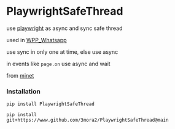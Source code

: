 # PlaywrightSafeThread
use [playwright](https://github.com/microsoft/playwright-python) as async and sync safe thread

used in [WPP_Whatsapp](https://github.com/3mora2/WPP_Whatsapp)

use sync in only one at time, else use async

in events like `page.on` use async and wait

from [minet](https://github.com/medialab/minet/blob/master/minet/browser/threadsafe_browser.py)

### Installation
```
pip install PlaywrightSafeThread
```
```
pip install git+https://www.github.com/3mora2/PlaywrightSafeThread@main
```

